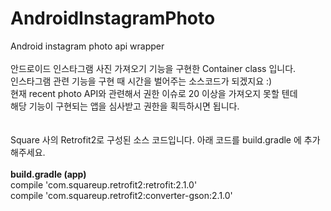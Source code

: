 # AndroidInstagramPhoto
Android instagram photo api wrapper
<br><br>
안드로이드 인스타그램 사진 가져오기 기능을 구현한 Container class 입니다.<br>
인스타그램 관련 기능을 구현 때 시간을 벌어주는 소스코드가 되겠지요 :)<br>
현재 recent photo API와 관련해서 권한 이슈로 20 이상을 가져오지 못할 텐데<br>
해당 기능이 구현되는 앱을 심사받고 권한을 획득하시면 됩니다.<br>
<br><br>
Square 사의 Retrofit2로 구성된 소스 코드입니다.
아래 코드를 build.gradle 에 추가해주세요.
<br><br>
<b>build.gradle (app)</b><br>
compile 'com.squareup.retrofit2:retrofit:2.1.0' <br>
compile 'com.squareup.retrofit2:converter-gson:2.1.0'<br>
